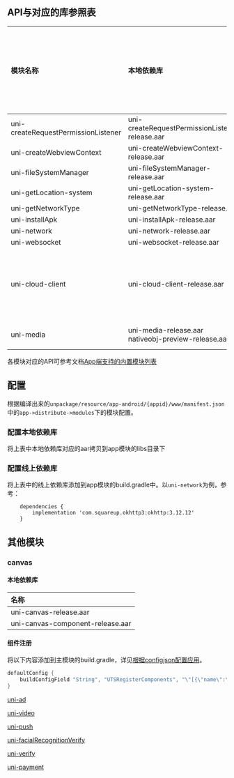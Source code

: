 ## API与对应的库参照表

|模块名称							|本地依赖库												|线上依赖库																													|最低支持安卓版本	|依赖的模块																							|
|:--								|:--													|:--																														|:--				|:--																								|
|uni-createRequestPermissionListener|uni-createRequestPermissionListener-release.aar		|-																															|-					|-																									|
|uni-createWebviewContext			|uni-createWebviewContext-release.aar					|-																															|-					|-																									|
|uni-fileSystemManager				|uni-fileSystemManager-release.aar						|-																															|-					|-																									|
|uni-getLocation-system				|uni-getLocation-system-release.aar						|-																															|-					|-																									|
|uni-getNetworkType					|uni-getNetworkType-release.aar							|-																															|-					|-																									|
|uni-installApk						|uni-installApk-release.aar								|-																															|-					|-																									|
|uni-network						|uni-network-release.aar								|com.squareup.okhttp3:okhttp:3.12.12																						|-					|-																									|
|uni-websocket						|uni-websocket-release.aar								|com.squareup.okhttp3:okhttp:3.12.12																						|-					|-																									|
|uni-cloud-client					|uni-cloud-client-release.aar							|-																															|-					|uni-network<br/>uni-storage<br/>uni-getSystemInfo<br/>uni-prompt<br/>uni-media<br/>uni-websocket	|
|uni-media							|uni-media-release.aar<br/>nativeobj-preview-release.aar|com.github.bumptech.glide:glide:4.9.0<br/>androidx.recyclerview:recyclerview:1.0.0<br/>androidx.appcompat:appcompat:1.0.0	|-					|uni-prompt																							|

各模块对应的API可参考文档[App端支持的内置模块列表](https://doc.dcloud.net.cn/uni-app-x/collocation/manifest-modules.html#utsmodules)

## 配置

根据编译出来的`unpackage/resource/app-android/{appid}/www/manifest.json`中的`app->distribute->modules`下的模块配置。

### 配置本地依赖库

将上表中本地依赖库对应的aar拷贝到app模块的libs目录下

### 配置线上依赖库

将上表中的线上依赖库添加到app模块的build.gradle中。以`uni-network`为例，参考：

```
	dependencies {
		implementation 'com.squareup.okhttp3:okhttp:3.12.12'
	}
```

## 其他模块

### canvas

#### 本地依赖库

|名称								|
|:--								|
|uni-canvas-release.aar				|
|uni-canvas-component-release.aar	|

#### 组件注册

将以下内容添加到主模块的build.gradle，详见[根据configjson配置应用](../../use/android.md#utscomponents)。

```groovy
defaultConfig {
    buildConfigField "String", "UTSRegisterComponents", "\"[{\"name\":\"canvas\",\"class\":\"io.dcloud.canvas.CanvasComponent\",\"node\":\"io.dcloud.canvas.UniCanvasElementImpl\"}]\""
}
```

[uni-ad](/native/modules/android/uni-ad.md)

[uni-video](/native/modules/android/uni-video.md)

[uni-push](/native/modules/android/uni-push.md)

[uni-facialRecognitionVerify](/native/modules/android/uni-facialRecognitionVerify.md)

[uni-verify](/native/modules/android/uni-verify.md)

[uni-payment](/native/modules/android/uni-payment.md)
